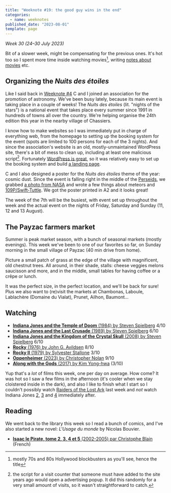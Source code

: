 ```yaml
---
title: "Weeknote #19: the good guy wins in the end"
categories:
  - name: weeknotes
published_date: "2023-08-01"
template: page
---
```


_Week 30 (24–30 July 2023)_

Bit of a slower week, might be compensating for the previous ones. It's hot too so I spent more time inside watching movies[^1], writing [notes about movies](/notes/?category=films) etc.

## Organizing the _Nuits des étoiles_

Like I said back in [Weeknote #4](/notes/weeknote-4-radish-ivy-checkbook/) C and I joined an association for the promotion of astronomy. We've been busy lately, because its main event is taking place in a couple of weeks! The _Nuits des étoiles_ (lit. "nights of the stars") is a national event that takes place every summer since 1991 in hundreds of towns all over the country. We're helping organise the 24th edition this year in the nearby village of Chassiers.

I know how to make websites so I was immediately put in charge of everything web, from the homepage to setting up the booking system for the event (spots are limited to 100 persons for each of the 3 nights). And since the association's website is an old, mostly-unmaintained WordPress site, there's a bit of mess to clean up, including at least one malicious script[^2]. Fortunately [WordPress is great](/notes/wordpress-a-new-hope/), so it was relatively easy to set up the booking system and build [a landing page](https://clairdetoiles-brindjardin.info/nuits-des-etoiles-2023/).

C and I also designed a poster for the _Nuits des étoiles_ theme of the year: cosmic dust. Since the event is falling right in the middle of the [Perseids](https://en.wikipedia.org/wiki/Perseids), we grabbed [a photo from NASA](https://images.nasa.gov/details/NHQ202108100009) and wrote a few things about meteors and [109P/Swift-Tuttle](https://en.wikipedia.org/wiki/Comet_Swift%E2%80%93Tuttle). We got the poster printed in A2 and it looks great!

The week of the 7th will be the busiest, with event set up throughout the week and the actual event on the nights of Friday, Saturday and Sunday (11, 12 and 13 August).

## The Payzac farmers market

Summer is peak market season, with a bunch of seasonal markets (mostly evenings). This week we've been to one of our favorites so far, on Sunday morning in the small village of Payzac (40 min drive from home).

Picture a small patch of grass at the edge of the village with magnificent, old chestnut trees. All around, in their shade, stalls: cheese veggies melons saucisson and more, and in the middle, small tables for having coffee or a crêpe or lunch.

It was the perfect size, in the perfect location, and we'll be back for sure! Plus we also want to (re)visit the markets at Chambonas, Laboule, Lablachère (Domaine du Vialat), Prunet, Ailhon, Baumont...

## Watching

- [**Indiana Jones and the Temple of Doom** (1984) by Steven Spielberg](/notes/indiana-jones-and-the-temple-of-doom-by-steven-spielberg/) 4/10
- [**Indiana Jones and the Last Crusade** (1989) by Steven Spielberg](/notes/indiana-jones-and-the-last-crusade-by-steven-spielberg/) 6/10
- [**Indiana Jones and the Kingdom of the Crystal Skull** (2008) by Steven Spielberg](/notes/indiana-jones-and-the-kingdom-of-the-crystal-skull-by-steven-spielberg/) 6/10
- [**Rocky** (1976) by John G. Avildsen](/notes/rocky-by-john-g-avildsen/) 8/10
- [**Rocky II** (1979) by Sylvester Stallone](/notes/rocky-ii-by-sylvester-stallone/) 3/10
- [**Oppenheimer** (2023) by Christopher Nolan](/notes/oppenheimer-by-christopher-nolan/) 9/10
- [**Along with the Gods** (2017) by Kim Yong-hwa](/notes/along-with-the-gods-by-kim-yong-hwa/) (3/10)

Yup that's a _lot_ of films this week, one per day on average. How come? It was hot so I saw a few films in the afternoon (it's cooler when we stay cloistered inside in the dark), and also I like to finish what I start so I couldn't possibly watch [Raiders of the Lost Ark](/notes/raiders-of-the-lost-ark-by-steven-spielberg/) last week and _not_ watch Indiana Jones [2](/notes/indiana-jones-and-the-temple-of-doom-by-steven-spielberg/), [3](/notes/indiana-jones-and-the-last-crusade-by-steven-spielberg/) and [4](/notes/indiana-jones-and-the-kingdom-of-the-crystal-skull-by-steven-spielberg/) immediately after.

## Reading

We went back to the library this week so I read a bunch of comics, and I've also started a new novel: _L'Usage du monde_ by Nicolas Bouvier.

- [**Isaac le Pirate, tome 2, 3, 4 et 5** (2002-2005) par Christophe Blain](/notes/isaac-le-pirate-tomes-2-a-5-par-christophe-blain/) (French)

[^1]: mostly 70s and 80s Hollywood blockbusters as you'll see, hence the title
[^2]: the script for a visit counter that someone must have added to the site years ago would open a advertising popup. It did this randomly for a very small amount of visits, so it wasn't straightforward to catch.
